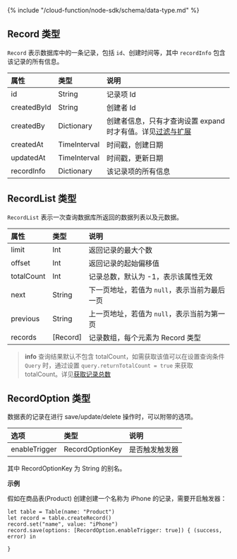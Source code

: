 {% include "/cloud-function/node-sdk/schema/data-type.md" %}

## Record 类型

`Record` 表示数据库中的一条记录，包括 `id`、创建时间等，其中 `recordInfo` 包含该记录的所有信息。

| 属性         |  类型   | 说明 |
| :--------- | :---     | :--- |
| id         |   String  |记录项 Id |
| createdById|  String    | 创建者 Id |
| createdBy  |  Dictionary  | 创建者信息，只有才查询设置 expand 时才有值。详见[过滤与扩展](./select-and-expand.md) |
| createdAt  |  TimeInterval | 时间戳，创建日期 |
| updatedAt  |  TimeInterval | 时间戳，更新日期  |
| recordInfo |  Dictionary  | 该记录项的所有信息 |

## RecordList 类型

`RecordList` 表示一次查询数据库所返回的数据列表以及元数据。

| 属性       |  类型    |  说明 |
| :--------- | :--- | :----   |
| limit     |  Int  |  返回记录的最大个数   |
| offset    | Int  |    返回记录的起始偏移值 |
| totalCount  | Int   |   记录总数，默认为 -1，表示该属性无效 |
| next      | String  |   下一页地址，若值为 `null`，表示当前为最后一页 |
| previous  | String  |    上一页地址，若值为 `null`，表示当前为第一页 |
| records  |   [Record] | 记录数组，每个元素为 Record 类型   |

> **info**
> 查询结果默认不包含 totalCount，如需获取该值可以在设置查询条件 `Query` 时，通过设置 `query.returnTotalCount = true` 来获取 totalCount。详见[获取记录总数](./limit-and-order.md)

## RecordOption 类型

数据表的记录在进行 save/update/delete 操作时，可以附带的选项。

| 选项           |   类型  |  说明    |
| :-----------  | :----------- | :------------     |
| enableTrigger | RecordOptionKey |  是否触发触发器  | 

其中 RecordOptionKey 为 String 的别名。

**示例**

假如在商品表(Product) 创建创建一个名称为 iPhone 的记录，需要开启触发器：

```
let table = Table(name: "Product")
let record = table.createRecord()
record.set("name", value: "iPhone")
record.save(options: [RecordOption.enableTrigger: true]) { (success, error) in

}
```